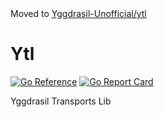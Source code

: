 <div style="width: 100%">
Moved to <a href="https://github.com/Yggdrasil-Unofficial/ytl">Yggdrasil-Unofficial/ytl</a>
</div>
  
# Ytl
[![Go Reference](https://pkg.go.dev/badge/github.com/DomesticMoth/ytl.svg)](https://pkg.go.dev/github.com/DomesticMoth/ytl)
[![Go Report Card](https://goreportcard.com/badge/github.com/DomesticMoth/ytl)](https://goreportcard.com/report/github.com/DomesticMoth/ytl)
  
Yggdrasil Transports Lib
